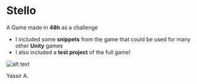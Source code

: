 # Stello

A Game made in **48h** as a challenge

* I included some **snippets** from the game that could be used for many other **Unity** games
* I also included a **test project** of the full game!
 
![alt text][logo]

[logo]: https://github.com/Yassirr/Stello/blob/master/Project/Screenshot.png

Yassir A.
